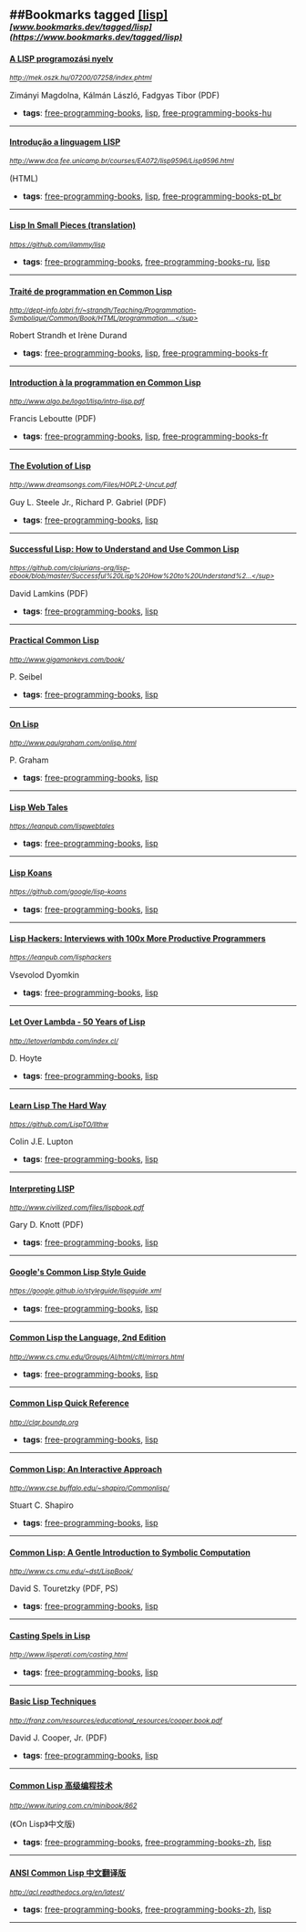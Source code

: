 ##Bookmarks tagged [[lisp]](https://www.bookmarks.dev?q=[lisp])
_<sup><sup>[www.bookmarks.dev/tagged/lisp](https://www.bookmarks.dev/tagged/lisp)</sup></sup>_
---
#### [A LISP programozási nyelv](http://mek.oszk.hu/07200/07258/index.phtml)
_<sup>http://mek.oszk.hu/07200/07258/index.phtml</sup>_

Zimányi Magdolna, Kálmán László, Fadgyas Tibor (PDF)
* **tags**: [free-programming-books](../tagged/free-programming-books.md), [lisp](../tagged/lisp.md), [free-programming-books-hu](../tagged/free-programming-books-hu.md)
---
#### [Introdução a linguagem LISP](http://www.dca.fee.unicamp.br/courses/EA072/lisp9596/Lisp9596.html)
_<sup>http://www.dca.fee.unicamp.br/courses/EA072/lisp9596/Lisp9596.html</sup>_

(HTML)
* **tags**: [free-programming-books](../tagged/free-programming-books.md), [lisp](../tagged/lisp.md), [free-programming-books-pt_br](../tagged/free-programming-books-pt_br.md)
---
#### [Lisp In Small Pieces (translation)](https://github.com/ilammy/lisp)
_<sup>https://github.com/ilammy/lisp</sup>_

* **tags**: [free-programming-books](../tagged/free-programming-books.md), [free-programming-books-ru](../tagged/free-programming-books-ru.md), [lisp](../tagged/lisp.md)
---
#### [Traité de programmation en Common Lisp](http://dept-info.labri.fr/~strandh/Teaching/Programmation-Symbolique/Common/Book/HTML/programmation.html)
_<sup>http://dept-info.labri.fr/~strandh/Teaching/Programmation-Symbolique/Common/Book/HTML/programmation....</sup>_

Robert Strandh et Irène Durand
* **tags**: [free-programming-books](../tagged/free-programming-books.md), [lisp](../tagged/lisp.md), [free-programming-books-fr](../tagged/free-programming-books-fr.md)
---
#### [Introduction à la programmation en Common Lisp](http://www.algo.be/logo1/lisp/intro-lisp.pdf)
_<sup>http://www.algo.be/logo1/lisp/intro-lisp.pdf</sup>_

Francis Leboutte (PDF)
* **tags**: [free-programming-books](../tagged/free-programming-books.md), [lisp](../tagged/lisp.md), [free-programming-books-fr](../tagged/free-programming-books-fr.md)
---
#### [The Evolution of Lisp](http://www.dreamsongs.com/Files/HOPL2-Uncut.pdf)
_<sup>http://www.dreamsongs.com/Files/HOPL2-Uncut.pdf</sup>_

Guy L. Steele Jr., Richard P. Gabriel (PDF)
* **tags**: [free-programming-books](../tagged/free-programming-books.md), [lisp](../tagged/lisp.md)
---
#### [Successful Lisp: How to Understand and Use Common Lisp](https://github.com/clojurians-org/lisp-ebook/blob/master/Successful%20Lisp%20How%20to%20Understand%20and%20Use%20Common%20Lisp%20-%20David%20B.%20Lamkins.pdf)
_<sup>https://github.com/clojurians-org/lisp-ebook/blob/master/Successful%20Lisp%20How%20to%20Understand%2...</sup>_

David Lamkins (PDF)
* **tags**: [free-programming-books](../tagged/free-programming-books.md), [lisp](../tagged/lisp.md)
---
#### [Practical Common Lisp](http://www.gigamonkeys.com/book/)
_<sup>http://www.gigamonkeys.com/book/</sup>_

P. Seibel
* **tags**: [free-programming-books](../tagged/free-programming-books.md), [lisp](../tagged/lisp.md)
---
#### [On Lisp](http://www.paulgraham.com/onlisp.html)
_<sup>http://www.paulgraham.com/onlisp.html</sup>_

P. Graham
* **tags**: [free-programming-books](../tagged/free-programming-books.md), [lisp](../tagged/lisp.md)
---
#### [Lisp Web Tales](https://leanpub.com/lispwebtales)
_<sup>https://leanpub.com/lispwebtales</sup>_

* **tags**: [free-programming-books](../tagged/free-programming-books.md), [lisp](../tagged/lisp.md)
---
#### [Lisp Koans](https://github.com/google/lisp-koans)
_<sup>https://github.com/google/lisp-koans</sup>_

* **tags**: [free-programming-books](../tagged/free-programming-books.md), [lisp](../tagged/lisp.md)
---
#### [Lisp Hackers: Interviews with 100x More Productive Programmers](https://leanpub.com/lisphackers)
_<sup>https://leanpub.com/lisphackers</sup>_

Vsevolod Dyomkin
* **tags**: [free-programming-books](../tagged/free-programming-books.md), [lisp](../tagged/lisp.md)
---
#### [Let Over Lambda - 50 Years of Lisp](http://letoverlambda.com/index.cl/)
_<sup>http://letoverlambda.com/index.cl/</sup>_

D. Hoyte
* **tags**: [free-programming-books](../tagged/free-programming-books.md), [lisp](../tagged/lisp.md)
---
#### [Learn Lisp The Hard Way](https://github.com/LispTO/llthw)
_<sup>https://github.com/LispTO/llthw</sup>_

Colin J.E. Lupton
* **tags**: [free-programming-books](../tagged/free-programming-books.md), [lisp](../tagged/lisp.md)
---
#### [Interpreting LISP](http://www.civilized.com/files/lispbook.pdf)
_<sup>http://www.civilized.com/files/lispbook.pdf</sup>_

Gary D. Knott (PDF)
* **tags**: [free-programming-books](../tagged/free-programming-books.md), [lisp](../tagged/lisp.md)
---
#### [Google's Common Lisp Style Guide](https://google.github.io/styleguide/lispguide.xml)
_<sup>https://google.github.io/styleguide/lispguide.xml</sup>_

* **tags**: [free-programming-books](../tagged/free-programming-books.md), [lisp](../tagged/lisp.md)
---
#### [Common Lisp the Language, 2nd Edition](http://www.cs.cmu.edu/Groups/AI/html/cltl/mirrors.html)
_<sup>http://www.cs.cmu.edu/Groups/AI/html/cltl/mirrors.html</sup>_

* **tags**: [free-programming-books](../tagged/free-programming-books.md), [lisp](../tagged/lisp.md)
---
#### [Common Lisp Quick Reference](http://clqr.boundp.org)
_<sup>http://clqr.boundp.org</sup>_

* **tags**: [free-programming-books](../tagged/free-programming-books.md), [lisp](../tagged/lisp.md)
---
#### [Common Lisp: An Interactive Approach](http://www.cse.buffalo.edu/~shapiro/Commonlisp/)
_<sup>http://www.cse.buffalo.edu/~shapiro/Commonlisp/</sup>_

Stuart C. Shapiro
* **tags**: [free-programming-books](../tagged/free-programming-books.md), [lisp](../tagged/lisp.md)
---
#### [Common Lisp: A Gentle Introduction to Symbolic Computation](http://www.cs.cmu.edu/~dst/LispBook/)
_<sup>http://www.cs.cmu.edu/~dst/LispBook/</sup>_

David S. Touretzky (PDF, PS)
* **tags**: [free-programming-books](../tagged/free-programming-books.md), [lisp](../tagged/lisp.md)
---
#### [Casting Spels in Lisp](http://www.lisperati.com/casting.html)
_<sup>http://www.lisperati.com/casting.html</sup>_

* **tags**: [free-programming-books](../tagged/free-programming-books.md), [lisp](../tagged/lisp.md)
---
#### [Basic Lisp Techniques](http://franz.com/resources/educational_resources/cooper.book.pdf)
_<sup>http://franz.com/resources/educational_resources/cooper.book.pdf</sup>_

David J. Cooper, Jr. (PDF)
* **tags**: [free-programming-books](../tagged/free-programming-books.md), [lisp](../tagged/lisp.md)
---
#### [Common Lisp 高级编程技术](http://www.ituring.com.cn/minibook/862)
_<sup>http://www.ituring.com.cn/minibook/862</sup>_

(《On Lisp》中文版)
* **tags**: [free-programming-books](../tagged/free-programming-books.md), [free-programming-books-zh](../tagged/free-programming-books-zh.md), [lisp](../tagged/lisp.md)
---
#### [ANSI Common Lisp 中文翻译版](http://acl.readthedocs.org/en/latest/)
_<sup>http://acl.readthedocs.org/en/latest/</sup>_

* **tags**: [free-programming-books](../tagged/free-programming-books.md), [free-programming-books-zh](../tagged/free-programming-books-zh.md), [lisp](../tagged/lisp.md)
---
